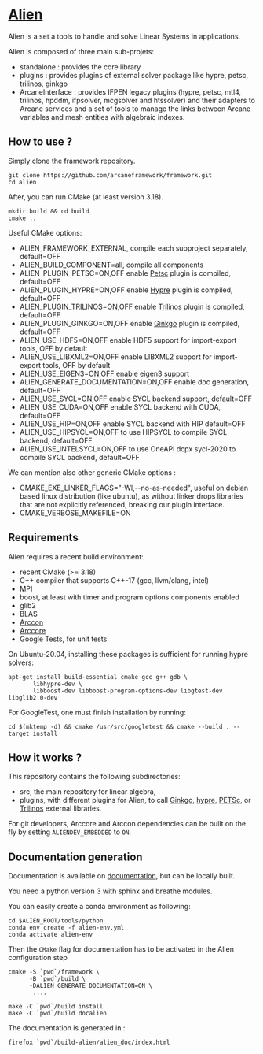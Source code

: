 # [Alien][alien]

Alien is a set a tools to handle and solve Linear Systems in applications.

Alien is composed of three main sub-projets:

- standalone : provides the core library
- plugins : provides plugins of external solver package like hypre, petsc, trilinos, ginkgo
- ArcaneInterface : provides IFPEN legacy plugins (hypre, petsc, mtl4, trilinos, hpddm, ifpsolver, mcgsolver and htssolver) and their adapters to Arcane services and a set of tools to manage the links between Arcane variables and mesh entities with algebraic indexes.


## How to use ?

Simply clone the framework repository.

```shell script
git clone https://github.com/arcaneframework/framework.git
cd alien
```

After, you can run CMake (at least version 3.18).

```shell script
mkdir build && cd build
cmake ..
```

Useful CMake options:

- ALIEN_FRAMEWORK_EXTERNAL, compile each subproject separately, default=OFF
- ALIEN_BUILD_COMPONENT=all, compile all components 
- ALIEN_PLUGIN_PETSC=ON,OFF enable [Petsc][petsc] plugin is compiled, default=OFF
- ALIEN_PLUGIN_HYPRE=ON,OFF enable [Hypre][hypre] plugin is compiled, default=OFF
- ALIEN_PLUGIN_TRILINOS=ON,OFF enable [Trilinos][trilinos] plugin is compiled, default=OFF
- ALIEN_PLUGIN_GINKGO=ON,OFF enable [Ginkgo][ginkgo] plugin is compiled, default=OFF
- ALIEN_USE_HDF5=ON,OFF enable HDF5 support for import-export tools, OFF by default
- ALIEN_USE_LIBXML2=ON,OFF enable LIBXML2 support for import-export tools, OFF by default
- ALIEN_USE_EIGEN3=ON,OFF enable eigen3 support
- ALIEN_GENERATE_DOCUMENTATION=ON,OFF enable doc generation, default=OFF
- ALIEN_USE_SYCL=ON,OFF enable SYCL backend support, default=OFF
- ALIEN_USE_CUDA=ON,OFF enable SYCL backend with CUDA, default=OFF
- ALIEN_USE_HIP=ON,OFF enable  SYCL backend with HIP default=OFF
- ALIEN_USE_HIPSYCL=ON,OFF to use HIPSYCL to compile SYCL backend, default=OFF
- ALIEN_USE_INTELSYCL=ON,OFF to use OneAPI dcpx sycl-2020 to compile SYCL backend, default=OFF


We can mention also other generic CMake options :

- CMAKE_EXE_LINKER_FLAGS="-Wl,--no-as-needed", useful on debian based linux
  distribution (like ubuntu), as without
  linker drops libraries that are not explicitly referenced, breaking our plugin
  interface.
- CMAKE_VERBOSE_MAKEFILE=ON

## Requirements

Alien requires a recent build environment:

- recent CMake (>= 3.18)
- C++ compiler that supports C++-17 (gcc, llvm/clang, intel)
- MPI
- boost, at least with timer and program options components enabled
- glib2
- BLAS
- [Arccon][arcane]
- [Arccore][arcane]
- Google Tests, for unit tests

On Ubuntu-20.04, installing these packages is sufficient for running hypre
solvers:

 ```shell script
apt-get install build-essential cmake gcc g++ gdb \
        libhypre-dev \
        libboost-dev libboost-program-options-dev libgtest-dev libglib2.0-dev
```

For GoogleTest, one must finish installation by running:

```shell script
cd $(mktemp -d) && cmake /usr/src/googletest && cmake --build . --target install
```

## How it works ?

This repository contains the following subdirectories:

- src, the main repository for linear algebra,
- plugins, with different plugins for Alien, to
  call [Ginkgo][ginkgo], [hypre][], [PETSc][petsc],
  or [Trilinos][trilinos] external libraries.

For git developers, Arccore and Arccon dependencies can be built on the fly
by setting `ALIENDEV_EMBEDDED` to `ON`.

## Documentation generation

Documentation is available on [documentation][alien], but can be locally built.

You need a python version 3 with sphinx and breathe modules.

You can easily create a conda environment as following:

```shell script
cd $ALIEN_ROOT/tools/python
conda env create -f alien-env.yml
conda activate alien-env
```

Then the `CMake` flag for documentation has to be activated in the Alien
configuration step

```shell script
cmake -S `pwd`/framework \
      -B `pwd`/build \
      -DALIEN_GENERATE_DOCUMENTATION=ON \
       ....
       
make -C `pwd`/build install
make -C `pwd`/build docalien
```

The documentation is generated in :

```shell script
firefox `pwd`/build-alien/alien_doc/index.html
```

[alien]: https://arcaneframework.github.io/framework/aliendoc/html/index.html

[ginkgo]: https://ginkgo-project.github.io/

[hypre]: https://github.com/hypre-space/hypre

[petsc]: https://petsc.org

[trilinos]: https://trilinos.github.io/

[arcane]: https://arcaneframework.github.io/
